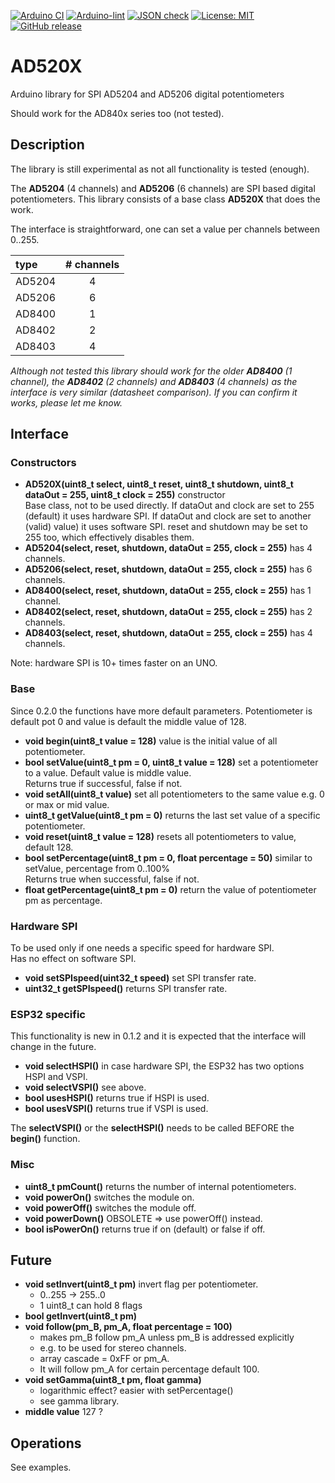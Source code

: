 
[![Arduino CI](https://github.com/RobTillaart/AD520X/workflows/Arduino%20CI/badge.svg)](https://github.com/marketplace/actions/arduino_ci)
[![Arduino-lint](https://github.com/RobTillaart/AD520X/actions/workflows/arduino-lint.yml/badge.svg)](https://github.com/RobTillaart/AD520X/actions/workflows/arduino-lint.yml)
[![JSON check](https://github.com/RobTillaart/AD520X/actions/workflows/jsoncheck.yml/badge.svg)](https://github.com/RobTillaart/AD520X/actions/workflows/jsoncheck.yml)
[![License: MIT](https://img.shields.io/badge/license-MIT-green.svg)](https://github.com/RobTillaart/AD520X/blob/master/LICENSE)
[![GitHub release](https://img.shields.io/github/release/RobTillaart/AD520X.svg?maxAge=3600)](https://github.com/RobTillaart/AD520X/releases)


# AD520X

Arduino library for SPI AD5204 and AD5206 digital potentiometers

Should work for the AD840x series too (not tested). 


## Description

The library is still experimental as not all functionality is tested (enough).

The **AD5204** (4 channels) and **AD5206** (6 channels) are SPI based digital potentiometers.
This library consists of a base class **AD520X** that does the work.

The interface is straightforward, one can set a value per channels between 0..255.

| type   | # channels |
|:-------|:----------:|
| AD5204 |  4         |
| AD5206 |  6         |
| AD8400 |  1         |
| AD8402 |  2         |
| AD8403 |  4         |


_Although not tested this library should work for the older **AD8400** (1 channel),
the **AD8402** (2 channels) and **AD8403** (4 channels) as the interface is very similar
(datasheet comparison). If you can confirm it works, please let me know._


## Interface


### Constructors

- **AD520X(uint8_t select, uint8_t reset, uint8_t shutdown, uint8_t dataOut = 255, uint8_t clock = 255)** constructor  
Base class, not to be used directly.
If dataOut and clock are set to 255 (default) it uses hardware SPI. 
If dataOut and clock are set to another (valid) value) it uses software SPI.
reset and shutdown may be set to 255 too, which effectively disables them.  
- **AD5204(select, reset, shutdown, dataOut = 255, clock = 255)** has 4 channels.
- **AD5206(select, reset, shutdown, dataOut = 255, clock = 255)** has 6 channels.
- **AD8400(select, reset, shutdown, dataOut = 255, clock = 255)** has 1 channel.
- **AD8402(select, reset, shutdown, dataOut = 255, clock = 255)** has 2 channels.
- **AD8403(select, reset, shutdown, dataOut = 255, clock = 255)** has 4 channels.

Note: hardware SPI is 10+ times faster on an UNO.


### Base

Since 0.2.0 the functions have more default parameters. Potentiometer is default pot 0 
and value is default the middle value of 128. 

- **void begin(uint8_t value = 128)** value is the initial value of all potentiometer.
- **bool setValue(uint8_t pm = 0, uint8_t value = 128)** set a potentiometer to a value. 
Default value is middle value.  
Returns true if successful, false if not.
- **void setAll(uint8_t value)** set all potentiometers to the same value e.g. 0 or max or mid value.
- **uint8_t getValue(uint8_t pm = 0)** returns the last set value of a specific potentiometer.
- **void reset(uint8_t value = 128)** resets all potentiometers to value, default 128.
- **bool setPercentage(uint8_t pm = 0, float percentage = 50)** similar to setValue, percentage from 0..100%  
Returns true when successful, false if not.
- **float getPercentage(uint8_t pm = 0)** return the value of potentiometer pm as percentage.


### Hardware SPI

To be used only if one needs a specific speed for hardware SPI.  
Has no effect on software SPI.

- **void setSPIspeed(uint32_t speed)** set SPI transfer rate.
- **uint32_t getSPIspeed()** returns SPI transfer rate.


### ESP32 specific

This functionality is new in 0.1.2 and it is expected that the interface will change
in the future. 

- **void selectHSPI()** in case hardware SPI, the ESP32 has two options HSPI and VSPI.
- **void selectVSPI()** see above.
- **bool usesHSPI()** returns true if HSPI is used.
- **bool usesVSPI()** returns true if VSPI is used.

The **selectVSPI()** or the **selectHSPI()** needs to be called BEFORE the **begin()** function.


### Misc

- **uint8_t pmCount()** returns the number of internal potentiometers.
- **void powerOn()** switches the module on.
- **void powerOff()** switches the module off.
- **void powerDown()** OBSOLETE => use powerOff() instead.
- **bool isPowerOn()** returns true if on (default) or false if off.


## Future

- **void setInvert(uint8_t pm)** invert flag per potentiometer.
   - 0..255 -> 255..0
   - 1 uint8_t can hold 8 flags
- **bool getInvert(uint8_t pm)**
- **void follow(pm_B, pm_A, float percentage = 100)**
  - makes pm_B follow pm_A unless pm_B is addressed explicitly
  - e.g. to be used for stereo channels.
  - array cascade = 0xFF or pm_A.
  - It will follow pm_A for certain percentage default 100.
- **void setGamma(uint8_t pm, float gamma)**
  - logarithmic effect? easier with setPercentage()
  - see gamma library.
- **middle value** 127 ?


## Operations

See examples.
